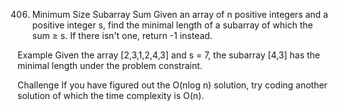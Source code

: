 406. Minimum Size Subarray Sum
Given an array of n positive integers and a positive integer s, find the minimal length of a subarray of which the sum ≥ s. If there isn't one, return -1 instead.

Example
Given the array [2,3,1,2,4,3] and s = 7, the subarray [4,3] has the minimal length under the problem constraint.

Challenge
If you have figured out the O(nlog n) solution, try coding another solution of which the time complexity is O(n).

